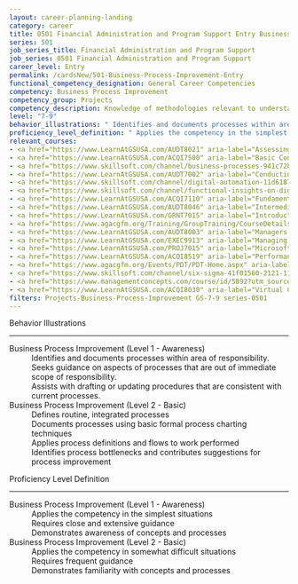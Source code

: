 ```yaml
---
layout: career-planning-landing
category: career
title: 0501 Financial Administration and Program Support Entry Business Process Improvement
series: 501
job_series_title: Financial Administration and Program Support
job_series: 0501 Financial Administration and Program Support
career_level: Entry
permalink: /cardsNew/501-Business-Process-Improvement-Entry
functional_competency_designation: General Career Competencies
competency: Business Process Improvement
competency_group: Projects
competency_description: Knowledge of methodologies relevant to understanding, analyzing, and optimizing existing business processes; documents and understands current business processes, identifies issues, suggests process improvements, participates in implementing improvements, or monitors to ensure that improvements work as designed.
level: "7-9"
behavior_illustrations: " Identifies and documents processes within area of responsibility.  Seeks guidance on aspects of processes that are out of immediate scope of responsibility.  Assists with drafting or updating procedures that are consistent with current processes. ?  Defines routine, integrated processes  Documents processes using basic formal process charting techniques  Applies process definitions and flows to work performed  Identifies process bottlenecks and contributes suggestions for process improvement"
proficiency_level_definition: " Applies the competency in the simplest situations  Requires close and extensive guidance  Demonstrates awareness of concepts and processes ?  Applies the competency in somewhat difficult situations  Requires frequent guidance  Demonstrates familiarity with concepts and processes"
relevant_courses: 
- <a href="https://www.LearnAtGSUSA.com/AUDT8021" aria-label="Assessing Controls in Performance Audits (AUDT8021) - https://www.LearnAtGSUSA.com/AUDT8021">Assessing Controls in Performance Audits (AUDT8021)</a>, Graduate School USA (GSUSA)
- <a href="https://www.LearnAtGSUSA.com/ACQI7500" aria-label="Basic Contract Administration (ACQI7500) - https://www.LearnAtGSUSA.com/ACQI7500">Basic Contract Administration (ACQI7500)</a>, Graduate School USA (GSUSA)
- <a href="https://www.skillsoft.com/channel/business-processes-941c72b0-211d-11e7-ac46-dd5c3d0e46dd?cta=feds" aria-label="Business Processes Channel - https://www.skillsoft.com/channel/business-processes-941c72b0-211d-11e7-ac46-dd5c3d0e46dd?cta=feds">Business Processes Channel</a>, Skillsoft
- <a href="https://www.LearnAtGSUSA.com/AUDT7002" aria-label="Conducting Performance Audits (AUDT7002) - https://www.LearnAtGSUSA.com/AUDT7002">Conducting Performance Audits (AUDT7002)</a>, Graduate School USA (GSUSA)
- <a href="https://www.skillsoft.com/channel/digital-automation-11d61870-dc1f-11e7-9fe8-1b7f5fcc733d?cta=feds" aria-label="Digital Automation Channel - https://www.skillsoft.com/channel/digital-automation-11d61870-dc1f-11e7-9fe8-1b7f5fcc733d?cta=feds">Digital Automation Channel</a>, Skillsoft
- <a href="https://www.skillsoft.com/channel/functional-insights-on-digital-transformation-69bdd4c6-e234-4bf9-a5ac-ed0697a52c8f?cta=feds" aria-label="Functional Insights on Digital Transformation Channel - https://www.skillsoft.com/channel/functional-insights-on-digital-transformation-69bdd4c6-e234-4bf9-a5ac-ed0697a52c8f?cta=feds">Functional Insights on Digital Transformation Channel</a>, Skillsoft
- <a href="https://www.LearnAtGSUSA.com/ACQI7110" aria-label="Fundamentals of Project and Program Management (ACQI7110) - https://www.LearnAtGSUSA.com/ACQI7110">Fundamentals of Project and Program Management (ACQI7110)</a>, Graduate School USA (GSUSA)
- <a href="https://www.LearnAtGSUSA.com/AUDT8046" aria-label="Intermediate Performance Auditing (AUDT8046) - https://www.LearnAtGSUSA.com/AUDT8046">Intermediate Performance Auditing (AUDT8046)</a>, Graduate School USA (GSUSA)
- <a href="https://www.LearnAtGSUSA.com/GRNT7015" aria-label="Introduction to Grants Management (GRNT7015) - https://www.LearnAtGSUSA.com/GRNT7015">Introduction to Grants Management (GRNT7015)</a>, Graduate School USA (GSUSA)
- <a href="https://www.agacgfm.org/Training/GroupTraining/CourseDetails.aspx?ID=50" aria-label="Managerial Leadership - https://www.agacgfm.org/Training/GroupTraining/CourseDetails.aspx?ID=50">Managerial Leadership</a>, AGA
- <a href="https://www.LearnAtGSUSA.com/AUDT8003" aria-label="Managers and Auditors Roles in Assessing Internal Controls (AUDT8003) - https://www.LearnAtGSUSA.com/AUDT8003">Managers and Auditors Roles in Assessing Internal Controls (AUDT8003)</a>, Graduate School USA (GSUSA)
- <a href="https://www.LearnAtGSUSA.com/EXEC9913" aria-label="Managing for Results (EXEC9913) - https://www.LearnAtGSUSA.com/EXEC9913">Managing for Results (EXEC9913)</a>, Graduate School USA (GSUSA)
- <a href="https://www.LearnAtGSUSA.com/PROJ7015" aria-label="Microsoft Project&#58; Introduction (PROJ7015) - https://www.LearnAtGSUSA.com/PROJ7015">Microsoft Project&#58; Introduction (PROJ7015)</a>, Graduate School USA (GSUSA)
- <a href="https://www.LearnAtGSUSA.com/ACQI8519" aria-label="Performance Work Statements (ACQI8519) - https://www.LearnAtGSUSA.com/ACQI8519">Performance Work Statements (ACQI8519)</a>, Graduate School USA (GSUSA)
- <a href="https://www.agacgfm.org/Events/PDT/PDT-Home.aspx" aria-label="Professional Development Training (PDT) - multi-competency training - https://www.agacgfm.org/Events/PDT/PDT-Home.aspx">Professional Development Training (PDT) - multi-competency training</a>, AGA
- <a href="https://www.skillsoft.com/channel/six-sigma-41f01560-2121-11e7-ac46-dd5c3d0e46dd?belt=60401?cta=feds" aria-label="Six Sigma Channel - https://www.skillsoft.com/channel/six-sigma-41f01560-2121-11e7-ac46-dd5c3d0e46dd?belt=60401?cta=feds">Six Sigma Channel</a>, Skillsoft
- <a href="https://www.managementconcepts.com/course/id/5892?utm_source=CFOportal&utm_medium=listing&utm_campaign=CFOTTEP&utm_id=23FM" aria-label="Understanding ERM, Internal Controls, and Fraud Prevention in the Federal Environment - https://www.managementconcepts.com/course/id/5892?utm_source=CFOportal&utm_medium=listing&utm_campaign=CFOTTEP&utm_id=23FM">Understanding ERM, Internal Controls, and Fraud Prevention in the Federal Environment</a>, Management Concepts
- <a href="https://www.LearnAtGSUSA.com/ACQI8030" aria-label="Virtual Contract Management (ACQI8030) - https://www.LearnAtGSUSA.com/ACQI8030">Virtual Contract Management (ACQI8030)</a>, Graduate School USA (GSUSA)
filters: Projects-Business-Process-Improvement GS-7-9 series-0501
---
```


<div class="desktop:grid-col-6 margin-y-3">
  <div class="border-top-2 bg-white padding-3 shadow-5 height-full members-hover border-1px button-border border-top-blue radius-lg">
    <p class="text-bold label-color font-size-21">Behavior Illustrations</p>
    <hr class="hr-green"/>
    <dl class="text-base card-content-color"><dt>Business Process Improvement (Level 1 - Awareness)</dt><dd>Identifies and documents processes within area of responsibility. </dd><dd>Seeks guidance on aspects of processes that are out of immediate scope of responsibility. </dd><dd>Assists with drafting or updating procedures that are consistent with current processes.</dd><dt>Business Process Improvement (Level 2 - Basic)</dt><dd>Defines routine, integrated processes </dd><dd>Documents processes using basic formal process charting techniques </dd><dd>Applies process definitions and flows to work performed </dd><dd>Identifies process bottlenecks and contributes suggestions for process improvement</dd></dl>
  </div>
</div>
<div class="desktop:grid-col-6 margin-y-3">
  <div class="border-top-2 bg-white padding-3 shadow-5 height-full members-hover border-1px button-border border-top-blue radius-lg">
    <p class="text-bold label-color font-size-21">Proficiency Level Definition</p>
     <hr class="hr-green"/>
    <dl class="text-base card-content-color"><dt>Business Process Improvement (Level 1 - Awareness)</dt><dd>Applies the competency in the simplest situations </dd><dd>Requires close and extensive guidance </dd><dd>Demonstrates awareness of concepts and processes</dd><dt>Business Process Improvement (Level 2 - Basic)</dt><dd>Applies the competency in somewhat difficult situations </dd><dd>Requires frequent guidance </dd><dd>Demonstrates familiarity with concepts and processes</dd></dl>
  </div>
</div>